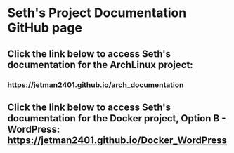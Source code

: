 # Seth's Project Documentation GitHub page

## Click the link below to access Seth's documentation for the ArchLinux project:
### https://jetman2401.github.io/arch_documentation

## Click the link below to access Seth's documentation for the Docker project, Option B - WordPress: https://jetman2401.github.io/Docker_WordPress
